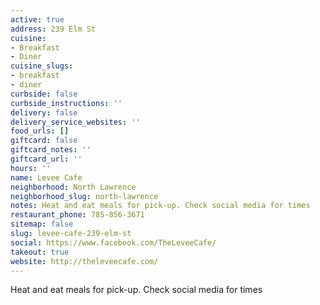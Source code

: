 ```yaml
---
active: true
address: 239 Elm St
cuisine:
- Breakfast
- Diner
cuisine_slugs:
- breakfast
- diner
curbside: false
curbside_instructions: ''
delivery: false
delivery_service_websites: ''
food_urls: []
giftcard: false
giftcard_notes: ''
giftcard_url: ''
hours: ''
name: Levee Cafe
neighborhood: North Lawrence
neighborhood_slug: north-lawrence
notes: Heat and eat meals for pick-up. Check social media for times
restaurant_phone: 785-856-3671
sitemap: false
slug: levee-cafe-239-elm-st
social: https://www.facebook.com/TheLeveeCafe/
takeout: true
website: http://theleveecafe.com/
---
```


Heat and eat meals for pick-up. Check social media for times